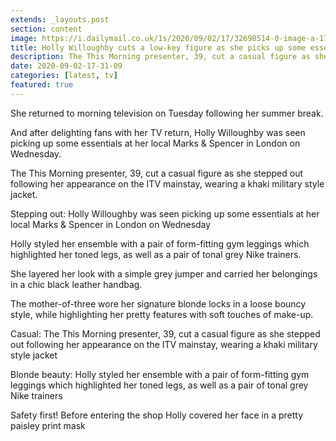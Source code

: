 ```yaml
---
extends: _layouts.post
section: content
image: https://i.dailymail.co.uk/1s/2020/09/02/17/32698514-0-image-a-17_1599063849835.jpg 
title: Holly Willoughby cuts a low-key figure as she picks up some essentials 
description: The This Morning presenter, 39, cut a casual figure as she stepped out following her appearance on the ITV mainstay, wearing a khaki military style jacket. 
date: 2020-09-02-17-31-09 
categories: [latest, tv] 
featured: true 
--- 
```

She returned to morning television on Tuesday following her summer break.

And after delighting fans with her TV return, Holly Willoughby was seen picking up some essentials at her local Marks & Spencer in London on Wednesday.

The This Morning presenter, 39, cut a casual figure as she stepped out following her appearance on the ITV mainstay, wearing a khaki military style jacket.

Stepping out: Holly Willoughby was seen picking up some essentials at her local Marks & Spencer in London on Wednesday

Holly styled her ensemble with a pair of form-fitting gym leggings which highlighted her toned legs, as well as a pair of tonal grey Nike trainers.

She layered her look with a simple grey jumper and carried her belongings in a chic black leather handbag.

The mother-of-three wore her signature blonde locks in a loose bouncy style, while highlighting her pretty features with soft touches of make-up. 

Casual: The This Morning presenter, 39, cut a casual figure as she stepped out following her appearance on the ITV mainstay, wearing a khaki military style jacket

Blonde beauty: Holly styled her ensemble with a pair of form-fitting gym leggings which highlighted her toned legs, as well as a pair of tonal grey Nike trainers

Safety first! Before entering the shop Holly covered her face in a pretty paisley print mask

